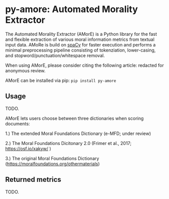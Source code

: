 # py-amore: Automated Morality Extractor

The Automated Morality Extractor (AMorE) is a Python library for the fast and flexible extraction of various moral information metrics from textual input data. AMoRe is build on [spaCy](https://github.com/explosion/spaCy) for faster execution and performs a minimal preprocessing pipeline consisting of tokenziation, lower-casing, and stopword/punctuation/whitespace removal.  

When using AMorE, please consider citing the following article: redacted for anonymous review. 

AMorE can be installed via pip: `pip install py-amore`

## Usage 
TODO.

AMorE lets users choose between three dictionaries when scoring documents: 

1.) The extended Moral Foundations Dictionary (e-MFD; under review) 

2.) The Moral Foundations Dicitonary 2.0 (Frimer et al., 2017; https://osf.io/xakyw/ )

3.) The original Moral Foundations Dictionary (https://moralfoundations.org/othermaterials) 

## Returned metrics
TODO. 
